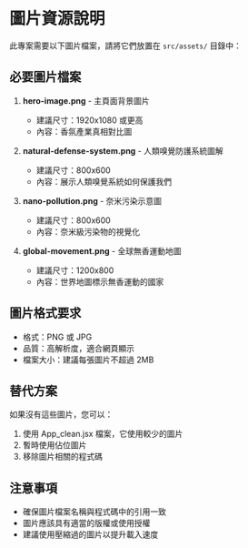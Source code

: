 # 圖片資源說明

此專案需要以下圖片檔案，請將它們放置在 `src/assets/` 目錄中：

## 必要圖片檔案

1. **hero-image.png** - 主頁面背景圖片
   - 建議尺寸：1920x1080 或更高
   - 內容：香氛產業真相對比圖

2. **natural-defense-system.png** - 人類嗅覺防護系統圖解
   - 建議尺寸：800x600
   - 內容：展示人類嗅覺系統如何保護我們

3. **nano-pollution.png** - 奈米污染示意圖
   - 建議尺寸：800x600
   - 內容：奈米級污染物的視覺化

4. **global-movement.png** - 全球無香運動地圖
   - 建議尺寸：1200x800
   - 內容：世界地圖標示無香運動的國家

## 圖片格式要求

- 格式：PNG 或 JPG
- 品質：高解析度，適合網頁顯示
- 檔案大小：建議每張圖片不超過 2MB

## 替代方案

如果沒有這些圖片，您可以：

1. 使用 App_clean.jsx 檔案，它使用較少的圖片
2. 暫時使用佔位圖片
3. 移除圖片相關的程式碼

## 注意事項

- 確保圖片檔案名稱與程式碼中的引用一致
- 圖片應該具有適當的版權或使用授權
- 建議使用壓縮過的圖片以提升載入速度

